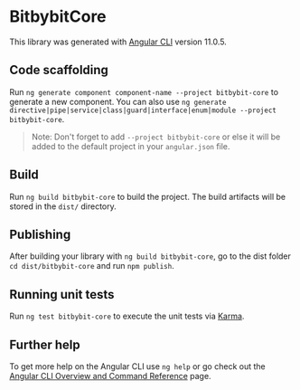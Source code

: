 # BitbybitCore

This library was generated with [Angular CLI](https://github.com/angular/angular-cli) version 11.0.5.

## Code scaffolding

Run `ng generate component component-name --project bitbybit-core` to generate a new component. You can also use `ng generate directive|pipe|service|class|guard|interface|enum|module --project bitbybit-core`.
> Note: Don't forget to add `--project bitbybit-core` or else it will be added to the default project in your `angular.json` file. 

## Build

Run `ng build bitbybit-core` to build the project. The build artifacts will be stored in the `dist/` directory.

## Publishing

After building your library with `ng build bitbybit-core`, go to the dist folder `cd dist/bitbybit-core` and run `npm publish`.

## Running unit tests

Run `ng test bitbybit-core` to execute the unit tests via [Karma](https://karma-runner.github.io).

## Further help

To get more help on the Angular CLI use `ng help` or go check out the [Angular CLI Overview and Command Reference](https://angular.io/cli) page.
